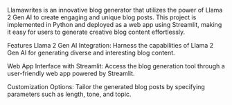 Llamawrites is an innovative blog generator that utilizes the power of Llama 2 Gen AI to create engaging and unique blog posts. 
This project is implemented in Python and deployed as a web app using Streamlit, making it easy for users to generate creative blog content effortlessly.

Features
Llama 2 Gen AI Integration: Harness the capabilities of Llama 2 Gen AI for generating diverse and interesting blog content.

Web App Interface with Streamlit: Access the blog generation tool through a user-friendly web app powered by Streamlit.

Customization Options: Tailor the generated blog posts by specifying parameters such as length, tone, and topic.
